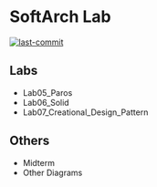 # SoftArch Lab
[![last-commit](https://img.shields.io/github/last-commit/sirawit-suk/SoftArch-Lab?logo=github&logoColor=white)](https://github.com/sirawit-suk/SoftArch-Lab) 

## Labs
- Lab05_Paros
- Lab06_Solid
- Lab07_Creational_Design_Pattern

## Others
- Midterm
- Other Diagrams

